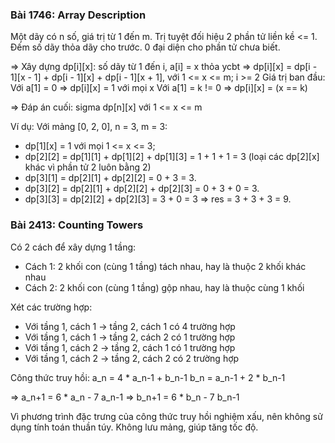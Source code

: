 ### Bài 1746: Array Description
Một dãy có n số, giá trị từ 1 đến m. Trị tuyệt đối hiệu 2 phần tử liền kề <= 1.
Đếm số dãy thỏa dãy cho trước. 0 đại diện cho phần tử chưa biết.

=> Xây dựng dp[i][x]: số dãy từ 1 đến i, a[i] = x thỏa ycbt
=> dp[i][x] = dp[i - 1][x - 1] + dp[i - 1][x] + dp[i - 1][x + 1], với 1 <= x <= m; i >= 2
Giá trị ban đầu: Với a[1] = 0 => dp[i][x] = 1 với mọi x
                 Với a[1] = k != 0 => dp[i][x] = (x == k)

=> Đáp án cuối: sigma dp[n][x] với 1 <= x <= m

Ví dụ: Với mảng [0, 2, 0], n = 3, m = 3:
- dp[1][x] = 1 với mọi 1 <= x <= 3; 
- dp[2][2] = dp[1][1] + dp[1][2] + dp[1][3] = 1 + 1 + 1 = 3 (loại các dp[2][x] khác vì phần tử 2 luôn bằng 2) 
- dp[3][1] = dp[2][1] + dp[2][2] = 0 + 3 = 3. 
- dp[3][2] = dp[2][1] + dp[2][2] + dp[2][3] = 0 + 3 + 0 = 3. 
- dp[3][3] = dp[2][2] + dp[2][3] = 3 + 0 = 3 
=> res = 3 + 3 + 3 = 9.


### Bài 2413: Counting Towers
Có 2 cách để xây dựng 1 tầng:
- Cách 1: 2 khối con (cùng 1 tầng) tách nhau, hay là thuộc 2 khối khác nhau
- Cách 2: 2 khối con (cùng 1 tầng) gộp nhau, hay là thuộc cùng 1 khối

Xét các trường hợp:
- Với tầng 1, cách 1 -> tầng 2, cách 1 có 4 trường hợp
- Với tầng 1, cách 1 -> tầng 2, cách 2 có 1 trường hợp
- Với tầng 1, cách 2 -> tầng 2, cách 1 có 1 trường hợp
- Với tầng 1, cách 2 -> tầng 2, cách 2 có 2 trường hợp

Công thức truy hồi:
a_n = 4 * a_n-1 + b_n-1
b_n = a_n-1 + 2 * b_n-1 

=> a_n+1 = 6 * a_n - 7 a_n-1
=> b_n+1 = 6 * b_n - 7 b_n-1

Vì phương trình đặc trưng của công thức truy hồi nghiệm xấu, nên không sử dụng 
tính toán thuần túy. Không lưu mảng, giúp tăng tốc độ. 